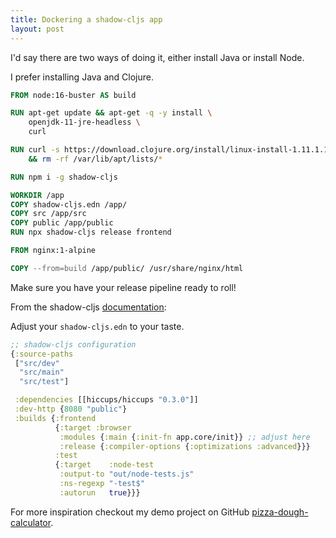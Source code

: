 ```yaml
---
title: Dockering a shadow-cljs app
layout: post
---
```


I'd say there are two ways of doing it, either install Java or install Node.

I prefer installing Java and Clojure.

```Dockerfile
FROM node:16-buster AS build

RUN apt-get update && apt-get -q -y install \
    openjdk-11-jre-headless \
    curl

RUN curl -s https://download.clojure.org/install/linux-install-1.11.1.1165.sh | bash \
    && rm -rf /var/lib/apt/lists/*

RUN npm i -g shadow-cljs

WORKDIR /app
COPY shadow-cljs.edn /app/
COPY src /app/src
COPY public /app/public
RUN npx shadow-cljs release frontend

FROM nginx:1-alpine

COPY --from=build /app/public/ /usr/share/nginx/html
```

Make sure you have your release pipeline ready to roll! 

From the shadow-cljs [documentation](https://shadow-cljs.github.io/docs/UsersGuide.html#release):

Adjust your `shadow-cljs.edn` to your taste.

```clojure
;; shadow-cljs configuration
{:source-paths
 ["src/dev"
  "src/main"
  "src/test"]

 :dependencies [[hiccups/hiccups "0.3.0"]]
 :dev-http {8080 "public"}
 :builds {:frontend
          {:target :browser
           :modules {:main {:init-fn app.core/init}} ;; adjust here
           :release {:compiler-options {:optimizations :advanced}}}
          :test
          {:target    :node-test
           :output-to "out/node-tests.js"
           :ns-regexp "-test$"
           :autorun   true}}}

```

For more inspiration checkout my demo project on GitHub [pizza-dough-calculator](https://github.com/simonneutert/pizza-dough-calculator).